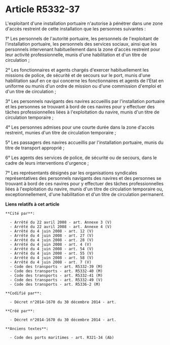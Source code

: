 # Article R5332-37

L'exploitant d'une installation portuaire n'autorise à pénétrer dans une zone d'accès restreint de cette installation que les
personnes suivantes :

1° Les personnels de l'autorité portuaire, les personnels de l'exploitant de l'installation portuaire, les personnels des
services sociaux, ainsi que les personnels intervenant habituellement dans la zone d'accès restreint pour leur activité
professionnelle, munis d'une habilitation et d'un titre de circulation ;

2° Les fonctionnaires et agents chargés d'exercer habituellement les missions de police, de sécurité et de secours sur le
port, munis d'une habilitation sauf en ce qui concerne les fonctionnaires et agents de l'Etat en uniforme ou munis d'un ordre
de mission ou d'une commission d'emploi et d'un titre de circulation ;

3° Les personnels navigants des navires accueillis par l'installation portuaire et les personnes se trouvant à bord de ces
navires pour y effectuer des tâches professionnelles liées à l'exploitation du navire, munis d'un titre de circulation
temporaire ;

4° Les personnes admises pour une courte durée dans la zone d'accès restreint, munies d'un titre de circulation temporaire ;

5° Les passagers des navires accueillis par l'installation portuaire, munis du titre de transport approprié ;

6° Les agents des services de police, de sécurité ou de secours, dans le cadre de leurs interventions d'urgence ;

7° Les représentants désignés par les organisations syndicales représentatives des personnels navigants des navires et des
personnes se trouvant à bord de ces navires pour y effectuer des tâches professionnelles liées à l'exploitation du navire,
munis d'un titre de circulation temporaire ou, exceptionnellement, d'une habilitation et d'un titre de circulation permanent.

**Liens relatifs à cet article**

	**Cité par**:

	  - Arrêté du 22 avril 2008 - art. Annexe 3 (V)
	  - Arrêté du 22 avril 2008 - art. Annexe 4 (V)
	  - Arrêté du 4 juin 2008 - art. 12 (V)
	  - Arrêté du 4 juin 2008 - art. 27 (V)
	  - Arrêté du 4 juin 2008 - art. 28 (V)
	  - Arrêté du 4 juin 2008 - art. 4 (V)
	  - Arrêté du 4 juin 2008 - art. 54 (V)
	  - Arrêté du 4 juin 2008 - art. 55 (V)
	  - Arrêté du 4 juin 2008 - art. 58 (V)
	  - Arrêté du 4 juin 2008 - art. 7 (V)
	  - Code des transports - art. R5332-39 (M)
	  - Code des transports - art. R5332-40 (M)
	  - Code des transports - art. R5332-41 (M)
	  - Code des transports - art. R5332-49 (V)
	  - Code des transports - art. R5336-2 (M)

	**Codifié par**:

	  - Décret n°2014-1670 du 30 décembre 2014 - art.

	**Créé par**:

	  - Décret n°2014-1670 du 30 décembre 2014 - art.

	**Anciens textes**:

	  - Code des ports maritimes - art. R321-34 (Ab)
